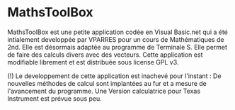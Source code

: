 MathsToolBox
============

MathsToolBox est une petite application codée en Visual Basic.net qui a été intialement developpée par VPARRES pour un cours
de Mathématiques de 2nd. Elle est désormais adaptée au programme de Terminale S. Elle permet de faire des calculs divers avec
des vecteurs. Cette application est modifiable librement et est distribuée sous license GPL v3.

(!) Le developpement de cette application est inachevé pour l'instant : De nouvelles méthodes de calcul sont implantées au fur
et a mesure de l'avancement du programme. Une Version calculatrice pour Texas Instrument est prévue sous peu.
